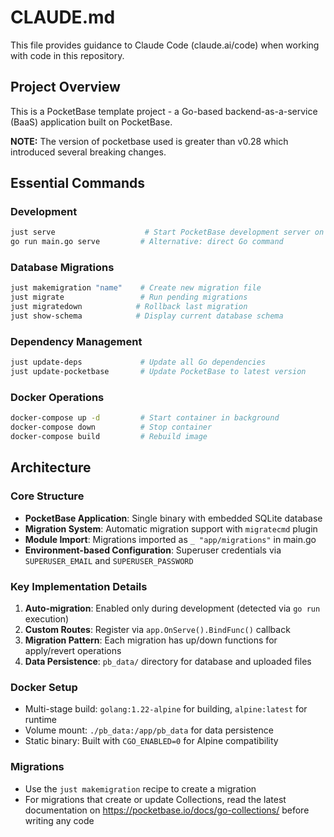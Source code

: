 # CLAUDE.md

This file provides guidance to Claude Code (claude.ai/code) when working with code in this repository.

## Project Overview

This is a PocketBase template project - a Go-based backend-as-a-service (BaaS) application built on PocketBase.

**NOTE:** The version of pocketbase used is greater than v0.28 which introduced several breaking changes.

## Essential Commands

### Development
```bash
just serve                    # Start PocketBase development server on port 8090
go run main.go serve         # Alternative: direct Go command
```

### Database Migrations
```bash
just makemigration "name"    # Create new migration file
just migrate                 # Run pending migrations
just migratedown            # Rollback last migration
just show-schema            # Display current database schema
```

### Dependency Management
```bash
just update-deps             # Update all Go dependencies
just update-pocketbase       # Update PocketBase to latest version
```

### Docker Operations
```bash
docker-compose up -d         # Start container in background
docker-compose down          # Stop container
docker-compose build         # Rebuild image
```

## Architecture

### Core Structure
- **PocketBase Application**: Single binary with embedded SQLite database
- **Migration System**: Automatic migration support with `migratecmd` plugin
- **Module Import**: Migrations imported as `_ "app/migrations"` in main.go
- **Environment-based Configuration**: Superuser credentials via `SUPERUSER_EMAIL` and `SUPERUSER_PASSWORD`

### Key Implementation Details
1. **Auto-migration**: Enabled only during development (detected via `go run` execution)
2. **Custom Routes**: Register via `app.OnServe().BindFunc()` callback
3. **Migration Pattern**: Each migration has up/down functions for apply/revert operations
4. **Data Persistence**: `pb_data/` directory for database and uploaded files

### Docker Setup
- Multi-stage build: `golang:1.22-alpine` for building, `alpine:latest` for runtime
- Volume mount: `./pb_data:/app/pb_data` for data persistence
- Static binary: Built with `CGO_ENABLED=0` for Alpine compatibility

### Migrations
- Use the `just makemigration` recipe to create a migration
- For migrations that create or update Collections, read the latest documentation on https://pocketbase.io/docs/go-collections/ before writing any code
